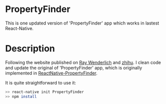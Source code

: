 # PropertyFinder
This is one updated version of 'PropertyFinder' app which works in lastest React-Native. 

# Description
Following the website published on [Ray Wenderlich](http://www.raywenderlich.com/99473/introducing-react-native-building-apps-javascript) and [zhihu](https://zhuanlan.zhihu.com/p/19996445). I clean code and update the original of 'PropertyFinder' app, which is originally implemented in [ReactNative-PropertyFinder](https://github.com/ColinEberhardt/ReactNative-PropertyFinder).

It is quite straightforward to use it:
```sh
>> react-native init PropertyFinder
>> npm install
```
